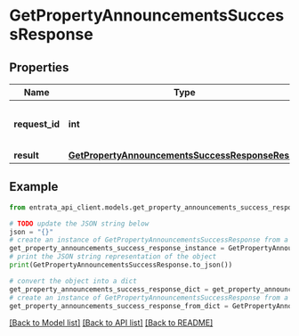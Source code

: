 # GetPropertyAnnouncementsSuccessResponse


## Properties

Name | Type | Description | Notes
------------ | ------------- | ------------- | -------------
**request_id** | **int** | Unique identifier for the request | 
**result** | [**GetPropertyAnnouncementsSuccessResponseResult**](GetPropertyAnnouncementsSuccessResponseResult.md) |  | 

## Example

```python
from entrata_api_client.models.get_property_announcements_success_response import GetPropertyAnnouncementsSuccessResponse

# TODO update the JSON string below
json = "{}"
# create an instance of GetPropertyAnnouncementsSuccessResponse from a JSON string
get_property_announcements_success_response_instance = GetPropertyAnnouncementsSuccessResponse.from_json(json)
# print the JSON string representation of the object
print(GetPropertyAnnouncementsSuccessResponse.to_json())

# convert the object into a dict
get_property_announcements_success_response_dict = get_property_announcements_success_response_instance.to_dict()
# create an instance of GetPropertyAnnouncementsSuccessResponse from a dict
get_property_announcements_success_response_from_dict = GetPropertyAnnouncementsSuccessResponse.from_dict(get_property_announcements_success_response_dict)
```
[[Back to Model list]](../README.md#documentation-for-models) [[Back to API list]](../README.md#documentation-for-api-endpoints) [[Back to README]](../README.md)


